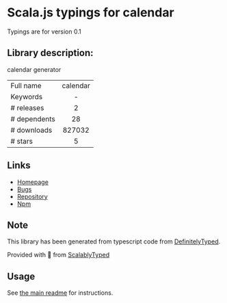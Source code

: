 
# Scala.js typings for calendar

Typings are for version 0.1

## Library description:
calendar generator

|                    |                 |
| ------------------ | :-------------: |
| Full name          | calendar |
| Keywords           | - |
| # releases         | 2 |
| # dependents       | 28 |
| # downloads        | 827032 |
| # stars            | 5 |

## Links
- [Homepage](https://github.com/ramalho/calendar.js#readme)
- [Bugs](https://github.com/ramalho/calendar.js/issues)
- [Repository](https://github.com/ramalho/calendar.js)
- [Npm](https://www.npmjs.com/package/calendar)
    


## Note
This library has been generated from typescript code from [DefinitelyTyped](https://definitelytyped.org).

Provided with :purple_heart: from [ScalablyTyped](https://github.com/oyvindberg/ScalablyTyped)

## Usage
See [the main readme](../../readme.md) for instructions.



